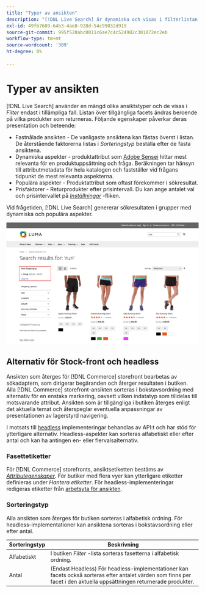 ```yaml
---
title: "Typer av ansikten"
description: "[!DNL Live Search] är dynamiska och visas i filterlistan när det är relevant."
exl-id: 49fb7609-64b3-4ae8-928d-54c99032d919
source-git-commit: 995f528abc0011c6ae7c4c524982c301072ec2eb
workflow-type: tm+mt
source-wordcount: '389'
ht-degree: 0%

---
```


# Typer av ansikten

[!DNL Live Search] använder en mängd olika ansiktstyper och de visas i *Filter* endast i tillämpliga fall. Listan över tillgängliga facets ändras beroende på vilka produkter som returneras. Följande egenskaper påverkar deras presentation och beteende:

* Fastnålade ansikten - De vanligaste ansiktena kan fästas överst i listan. De återstående faktorerna listas i *Sorteringstyp* beställa efter de fästa ansiktena.
* Dynamiska aspekter - produktattribut som [Adobe Sensei](https://www.adobe.com/sensei.html) hittar mest relevanta för en produktuppsättning och fråga. Beräkningen tar hänsyn till attributmetadata för hela katalogen och fastställer vid frågans tidpunkt de mest relevanta aspekterna.
* Populära aspekter - Produktattribut som oftast förekommer i sökresultat.
* Prisfaktorer - Returprodukter efter prisintervall. Du kan ange antalet val och prisintervallet på [*Inställningar*](settings.md) -fliken.

Vid frågetiden, [!DNL Live Search] genererar sökresultaten i grupper med dynamiska och populära aspekter.

![Fasetter - pris](assets/storefront-search-results-run-price.png)

## Alternativ för Stock-front och headless

Ansikten som återges för [!DNL Commerce] storefront bearbetas av sökadaptern, som dirigerar begäranden och återger resultaten i butiken. Alla [!DNL Commerce] storefront-ansikten sorteras i bokstavsordning med alternativ för en enstaka markering, oavsett vilken indatatyp som tilldelas till motsvarande attribut. Ansikten som är tillgängliga i butiken återges enligt det aktuella temat och återspeglar eventuella anpassningar av presentationen av lagerstyrd navigering.

I motsats till [headless](https://developer.adobe.com/commerce/php/architecture/technical-vision/web-api/) implementeringar behandlas av API:t och har stöd för ytterligare alternativ. Headless-aspekter kan sorteras alfabetiskt eller efter antal och kan ha antingen en- eller flervalsalternativ.

### Fasettetiketter

För [!DNL Commerce] storefronts, ansiktsetiketten bestäms av [*Attributegenskaper*](https://experienceleague.adobe.com/docs/commerce-admin/catalog/product-attributes/create/attribute-product-create.html). För butiker med flera vyer kan ytterligare etiketter definieras under *Hantera etiketter*. För headless-implementeringar redigeras etiketter från [arbetsyta för ansikten](faceting-workspace.md).

### Sorteringstyp

Alla ansikten som återges för butiken sorteras i alfabetisk ordning. För headless-implementationer kan ansiktena sorteras i bokstavsordning eller efter antal.

| Sorteringstyp | Beskrivning |
|--- |--- |
| Alfabetiskt | I butiken *Filter* -lista sorteras fasetterna i alfabetisk ordning. |
| Antal | (Endast Headless) För headless-implementationer kan facets också sorteras efter antalet värden som finns per facet i den aktuella uppsättningen returnerade produkter. |
